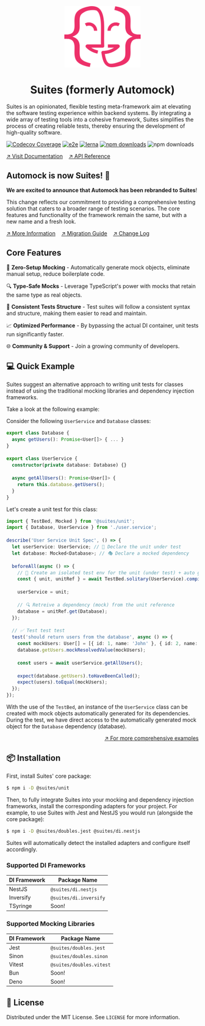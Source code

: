 <p align="center">
  <img width="200" src="https://raw.githubusercontent.com/suites-dev/suites/master/logo.png" alt="Logo" />
</p>

<h1 align="center">Suites (formerly Automock)</h1>

Suites is an opinionated, flexible testing meta-framework aim at elevating the software testing experience within
backend systems. By integrating a wide array of testing tools into a cohesive framework, Suites simplifies the process
of creating reliable tests, thereby ensuring the development of high-quality software.

[![Codecov Coverage](https://img.shields.io/codecov/c/github/suites-dev/suites/master.svg?style=flat-square)](https://codecov.io/gh/suites-dev/suites)
[![e2e](https://github.com/suites-dev/suites/actions/workflows/e2e.yml/badge.svg?branch=master)](https://github.com/suites-dev/suites/actions)
[![lerna](https://img.shields.io/badge/maintained%20with-lerna-cc00ff.svg)](https://lerna.js.org/)
[![npm downloads](https://img.shields.io/npm/dm/@suites/unit.svg?label=%40suites%2Funit)](https://npmjs.org/package/@suites/unit "View this project on npm")
![npm downloads](https://img.shields.io/npm/dm/@automock/jest.svg?label=%40automock%2Fjest)

[↗️ Visit Documentation](https://suites.dev/docs) &nbsp;&nbsp; [↗️ API Reference](https://suites.dev/api-reference)

## Automock is now Suites! 🎉

**We are excited to announce that Automock has been rebranded to Suites**!

This change reflects our commitment to providing a comprehensive testing solution that caters to a broader range of
testing scenarios. The core features and functionality of the framework remain the same, but with a new name and a fresh
look.

[↗️ More Information](https://suites.dev/overview/the-shift-from-automock)
&nbsp;&nbsp;
[↗️ Migration Guide](https://suites.dev/docs/getting-started/migrating-from-automock)
&nbsp;&nbsp;
[↗️ Change Log](https://suites.dev/docs/getting-started/change-log)

## Core Features

🚀 **Zero-Setup Mocking** - Automatically generate mock objects, eliminate manual setup, reduce boilerplate code.

🔍 **Type-Safe Mocks** - Leverage TypeScript's power with mocks that retain the same type as real objects.

📄 **Consistent Tests Structure** - Test suites will follow a consistent syntax and structure, making them easier to
read and maintain.

📈 **Optimized Performance** - By bypassing the actual DI container, unit tests run significantly faster.

🌐 **Community & Support** - Join a growing community of developers.

## :computer: Quick Example

Suites suggest an alternative approach to writing unit tests for classes instead of using the traditional mocking
libraries and dependency injection frameworks.

Take a look at the following example:

Consider the following `UserService` and `Database` classes:

```typescript
export class Database {
  async getUsers(): Promise<User[]> { ... }
}

export class UserService {
  constructor(private database: Database) {}

  async getAllUsers(): Promise<User[]> {
    return this.database.getUsers();
  }
}
```

Let's create a unit test for this class:

```typescript
import { TestBed, Mocked } from '@suites/unit';
import { Database, UserService } from './user.service'; 

describe('User Service Unit Spec', () => {
  let userService: UserService; // 🧪 Declare the unit under test
  let database: Mocked<Database>; // 🎭 Declare a mocked dependency

  beforeAll(async () => {
    // 🚀 Create an isolated test env for the unit (under test) + auto generated mock objects
    const { unit, unitRef } = await TestBed.solitary(UserService).compile();

    userService = unit;

    // 🔍 Retreive a dependency (mock) from the unit reference
    database = unitRef.get(Database);
  });

  // ✅ Test test test
  test('should return users from the database', async () => {
    const mockUsers: User[] = [{ id: 1, name: 'John' }, { id: 2, name: 'Jane' }];
    database.getUsers.mockResolvedValue(mockUsers);

    const users = await userService.getAllUsers();

    expect(database.getUsers).toHaveBeenCalled();
    expect(users).toEqual(mockUsers);
  });
});
```

With the use of the `TestBed`, an instance of the `UserService` class can be created with mock objects automatically
generated for its dependencies. During the test, we have direct access to the automatically generated mock object for
the `Database` dependency (database).

<p align="right"><a href="https://suites.dev/docs/getting-started/examples">↗️ For more comprehensive examples</a></p>

## :package: Installation

First, install Suites' core package:

```bash
$ npm i -D @suites/unit
```

Then, to fully integrate Suites into your mocking and dependency injection frameworks, install the corresponding
adapters for your project. For example, to use Suites with Jest and NestJS you would run (alongside the core package):

```bash
$ npm i -D @suites/doubles.jest @suites/di.nestjs
````

Suites will automatically detect the installed adapters and configure itself accordingly.

### Supported DI Frameworks

| DI Framework | Package Name           |
|--------------|------------------------|
| NestJS       | `@suites/di.nestjs`    |
| Inversify    | `@suites/di.inversify` |
| TSyringe     | Soon!                  |

### Supported Mocking Libraries

| DI Framework | Package Name             |
|--------------|--------------------------|
| Jest         | `@suites/doubles.jest`   |
| Sinon        | `@suites/doubles.sinon`  |
| Vitest       | `@suites/doubles.vitest` |
| Bun          | Soon!                    |
| Deno         | Soon!                    |


## :scroll: License

Distributed under the MIT License. See `LICENSE` for more information.
